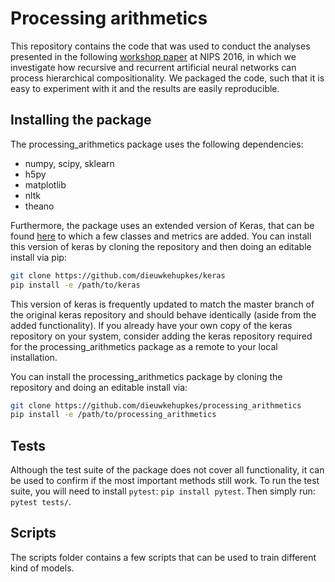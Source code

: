 # Processing arithmetics

This repository contains the code that was used to conduct the analyses presented in the following [workshop paper](http://dieuwkehupkes.nl/research/nips2016.pdf) at NIPS 2016, in which we investigate how recursive and recurrent artificial neural networks can process hierarchical compositionality. We packaged the code, such that it is easy to experiment with it and the results are easily reproducible.

## Installing the package

The processing_arithmetics package uses the following dependencies:

- numpy, scipy, sklearn
- h5py
- matplotlib
- nltk
- theano

Furthermore, the package uses an extended version of Keras, that can be found [here](https://github.com/dieuwkehupkes/keras) to which a few classes and metrics are added. You can install this version of keras by cloning the repository and then doing an editable install via pip:

```sh
git clone https://github.com/dieuwkehupkes/keras
pip install -e /path/to/keras
```

This version of keras is frequently updated to match the master branch of the original keras repository and should behave identically (aside from the added functionality). 
If you already have your own copy of the keras repository on your system, consider adding the keras repository required for the processing_arithmetics package as a remote to your local installation.

You can install the processing_arithmetics package by cloning the repository and doing an editable install via:

```sh
git clone https://github.com/dieuwkehupkes/processing_arithmetics
pip install -e /path/to/processing_arithmetics
```

## Tests

Although the test suite of the package does not cover all functionality, it can be used to confirm if the most important methods still work.
To run the test suite, you will need to install `pytest`: `pip install pytest`. 
Then simply run: `pytest tests/`.

## Scripts

The scripts folder contains a few scripts that can be used to train different kind of models.
